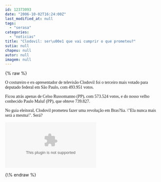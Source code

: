 ```yaml
---
id: 12373093
date: "2006-10-02T16:24:00Z"
last_modified_at: null
tags:
  - "serasa"
categories:
  - "noticias"
title: "Clodovil: ser\u00e1 que vai cumprir o que prometeu?"
sutia: null
chapeu: null
autor: null
imagem: null
---
```

{\% raw %}
<p><P><FONT face=Verdana>O&nbsp;costureiro e ex-apresentador de televisão Clodovil foi o terceiro mais votado para deputado federal em São Paulo, com 493.951 votos.</FONT></P></p>
<p><P><FONT face=Verdana>Ficou atrás apenas de Celso Russomanno (PP), com 573.524 votos, e do nosso velho conhecido Paulo Maluf (PP), que obteve 739.827.</FONT></P></p>
<p><P><FONT face=Verdana>No guia eleitoral, Clodovil prometeu fazer uma revolução em Bras?lia. \"Ela nunca mais será a mesma\". Será?</FONT></P></p>
<p><OBJECT height=350 width=425><PARAM NAME=\"movie\" VALUE=\"https://www.youtube.com/v/qz80p5rf1fo\"><PARAM NAME=\"wmode\" VALUE=\"transparent\"></p>
<p><embed src=\"https://www.youtube.com/v/qz80p5rf1fo\" type=\"application/x-shockwave-flash\" wmode=\"transparent\" width=\"425\" height=\"350\"></embed></OBJECT> </p>
{\% endraw %}